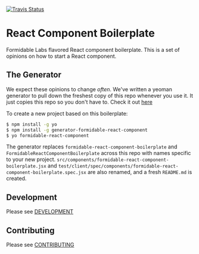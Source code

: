 [![Travis Status][trav_img]][trav_site]

React Component Boilerplate
===========================

Formidable Labs flavored React component boilerplate. This is a set of opinions
on how to start a React component.

## The Generator

We expect these opinions to change *often*.  We've written a yeoman generator to
pull down the freshest copy of this repo whenever you use it.  It just copies
this repo so you don't have to. Check it out
[here](https://github.com/FormidableLabs/generator-formidable-react-component)

To create a new project based on this boilerplate:

```sh
$ npm install -g yo
$ npm install -g generator-formidable-react-component
$ yo formidable-react-component
```

The generator replaces `formidable-react-component-boilerplate` and
`FormidableReactComponentBoilerplate` across this repo with names specific to
your new project. `src/components/formidable-react-component-boilerplate.jsx`
and `test/client/spec/components/formidable-react-component-boilerplate.spec.jsx`
are also renamed, and a fresh `README.md` is created.

## Development

Please see [DEVELOPMENT](DEVELOPMENT.md)

## Contributing

Please see [CONTRIBUTING](CONTRIBUTING.md)

[trav_img]: https://api.travis-ci.org/FormidableLabs/formidable-react-component-boilerplate.svg
[trav_site]: https://travis-ci.org/FormidableLabs/formidable-react-component-boilerplate

